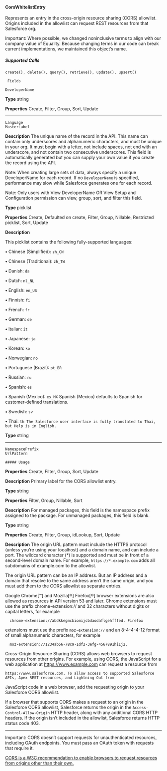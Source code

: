 #### CorsWhitelistEntry

Represents an entry in the cross-origin resource sharing (CORS) allowlist. Origins included in the allowlist can request REST resources
from that Salesforce org.

Important: Where possible, we changed noninclusive terms to align with our company value of Equality. Because changing
terms in our code can break current implementations, we maintained this object’s name.

##### Supported Calls
```
create(), delete(), query(), retrieve(), update(), upsert()

 Fields

```
```
DeveloperName

```

**Type**
string

**Properties**
Create, Filter, Group, Sort, Update


-----

```
Language
MasterLabel

```

**Description**
The unique name of the record in the API. This name can contain only underscores and
alphanumeric characters, and must be unique in your org. It must begin with a letter, not
include spaces, not end with an underscore, and not contain two consecutive underscores.
This field is automatically generated but you can supply your own value if you create the
record using the API.

Note: When creating large sets of data, always specify a unique DeveloperName
for each record. If no `DeveloperName` is specified, performance may slow while
Salesforce generates one for each record.

Note: Only users with View DeveloperName OR View Setup and Configuration
permission can view, group, sort, and filter this field.

**Type**
picklist

**Properties**
Create, Defaulted on create, Filter, Group, Nillable, Restricted picklist, Sort, Update

**Description**

This picklist contains the following fully-supported languages:

**•** Chinese (Simplified): `zh_CN`

**•** Chinese (Traditional): `zh_TW`

**•** Danish: `da`

**•** Dutch: `nl_NL`

**•** English: `en_US`

**•** Finnish: `fi`

**•** French: `fr`

**•** German: `de`

**•** Italian: `it`

**•** Japanese: `ja`

**•** Korean: `ko`

**•** Norwegian: `no`

**•** Portuguese (Brazil): `pt_BR`

**•** Russian: `ru`

**•** Spanish: `es`

**•** Spanish (Mexico): `es_MX` Spanish (Mexico) defaults to Spanish for customer-defined
translations.

**•** Swedish: `sv`

**•** Thai: `th The Salesforce user interface is fully translated to Thai, but Help is in English.`

**Type**
string


-----

```
NamespacePrefix
UrlPattern

##### Usage

```

**Properties**
Create, Filter, Group, Sort, Update

**Description**
Primary label for the CORS allowlist entry.

**Type**
string

**Properties**
Filter, Group, Nillable, Sort

**Description**
For managed packages, this field is the namespace prefix assigned to the package. For
unmanaged packages, this field is blank.

**Type**
string

**Properties**
Create, Filter, Group, idLookup, Sort, Update

**Description**
The origin URL pattern must include the HTTPS protocol (unless you’re using your localhost)
and a domain name, and can include a port. The wildcard character (*) is supported and
must be in front of a second-level domain name. For example,
`https://*.example.com` adds all subdomains of example.com to the allowlist.

The origin URL pattern can be an IP address. But an IP address and a domain that resolve to
the same address aren’t the same origin, and you must add them to the CORS allowlist as
separate entries.

Google Chrome[™] and Mozilla[®] Firefox[®] browser extensions are also allowed as resources in
API version 53 and later. Chrome extensions must use the prefix chrome-extension://
and 32 characters without digits or capital letters, for example
```
  chrome-extension://abdkkegmcbiomijcbdaodaflgehfffed. Firefox

```
extensions must use the prefix `moz-extension://` and an 8-4-4-4-12 format of small
alphanumeric characters, for example
```
  moz-extension://1234ab56-78c9-1df2-3efg-4567891hi1j2.

```

Cross-Origin Resource Sharing (CORS) allows web browsers to request resources from other origins. For example, using CORS, the
JavaScript for a web application at https://www.example.com can request a resource from
```
https://www.salesforce.com. To allow access to supported Salesforce APIs, Apex REST resources, and Lightning Out from

```
JavaScript code in a web browser, add the requesting origin to your Salesforce CORS allowlist.

If a browser that supports CORS makes a request to an origin in the Salesforce CORS allowlist, Salesforce returns the origin in the
`Access-Control-Allow-Origin` HTTP header, along with any additional CORS HTTP headers. If the origin isn’t included in
the allowlist, Salesforce returns HTTP status code 403.


-----

Important: CORS doesn’t support requests for unauthenticated resources, including OAuth endpoints. You must pass an OAuth
token with requests that require it.

[CORS is a W3C recommendation to enable browsers to request resources from origins other than their own.](http://www.w3.org/TR/cors/)
